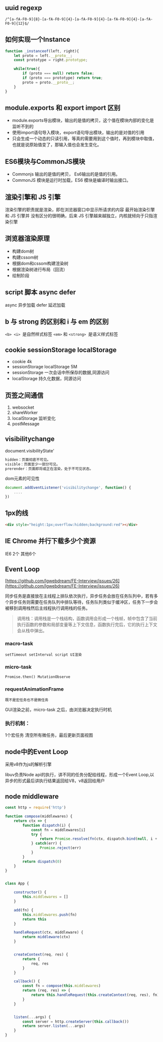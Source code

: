## uuid regexp

```regexp
/^[a-fA-F0-9]{8}-[a-fA-F0-9]{4}-[a-fA-F0-9]{4}-[a-fA-F0-9]{4}-[a-fA-F0-9]{12}$/
```

## 如何实现一个Instance

```js
function _instanceof(left, right){
	let proto = left.__proto__;
	const prototype = right.prototype;

	while(true){
		if (proto === null) return false;
		if (proto === prototype) return true;
		proto = proto.__proto__;
	}
}
```

## module.exports 和 export import 区别
- module.exports导出模块，输出的是值的拷贝，这个值在模块内部的变化是监听不到的
- 使用import语句导入模块，export语句导出模块，输出的是对值的引用
- 只会生成一个动态的只读引用，等真的需要用到这个值时，再到模块中取值，也就是说原始值变了，那输入值也会发生变化。

## ES6模块与CommonJS模块
- Commonjs 输出的是值的拷贝， Es6输出的是值的引用。
- CommonJS 模块是运行时加载，ES6 模块是编译时输出接口。

## 渲染引擎和 JS 引擎
渲染引擎的职责就是渲染，即在浏览器窗口中显示所请求的内容
最开始渲染引擎和 JS 引擎并 没有区分的很明确，后来 JS 引擎越来越独立，内核就倾向于只指渲染引擎

## 浏览器渲染原理
- 构建dom树
- 构建cssom树
- 根据dom和cssom构建渲染树
- 根据渲染树进行布局（回流）
- 绘制阶段

## script 脚本 async defer
async 异步加载
defer 延迟加载

## b 与 strong 的区别和 i 与 em 的区别
`<b> <i> `是自然样式标签
`<em>` 和 `<strong> `是语义样式标签

## cookie sessionStorage localStorage
- cookie 4k
- sessionStorage localStorage 5M
- sessionStorage 一次会话中所保存的数据,同源访问
- localStorage 持久化数据，同源访问

## 页签之间通信

1. websocket
2. shareWorker
3. localStorage 监听变化
4. postMessage

## visibilitychange

document.visibilityState'

```js
hidden：页面彻底不可见。
visible：页面至少一部分可见。
prerender：页面即将或正在渲染，处于不可见状态。
```
dom元素的可见性
```js
document.addEventListener('visibilitychange', function() {
    ....
})
```

## 1px的线

```html
<div style="height:1px;overflow:hidden;background:red"></div>
```

## IE Chrome 并行下载多少个资源
IE6 2个 其他6个

## Event Loop
[https://github.com/lgwebdream/FE-Interview/issues/26](https://github.com/lgwebdream/FE-Interview/issues/26)

同步任务是直接放在主线程上排队依次执行，异步任务会放在任务队列中，若有多个异步任务则需要在任务队列中排队等待，任务队列类似于缓冲区，任务下一步会被移到调用栈然后主线程执行调用栈的任务。
> 调用栈：调用栈是一个栈结构，函数调用会形成一个栈帧，帧中包含了当前执行函数的参数和局部变量等上下文信息，函数执行完后，它的执行上下文会从栈中弹出。

### macro-task  
    setTimeout setInterval script UI渲染
### micro-task
    Promise.then() MutationObserve

### requestAnimationFrame 
    既不是宏任务也不是微任务

GUI渲染之前，micro-task 之后，由浏览器决定执行时机

### 执行机制：
1个宏任务 清空所有微任务，最后更新页面视图

## node中的Event Loop
采用v8作为js的解析引擎

libuv负责Node api的执行，讲不同的任务分配给线程，形成一个Event Loop,以异步的形式最后讲执行结果返回给V8，v8返回给用户

## node middleware

```js
const http = require('http')

function compose(middlewares) {
    return ctx => {
        function dispatch(i) {
            const fn = middlewares[i]
            try {
                return Promise.resolve(fn(ctx, dispatch.bind(null, i + 1)))
            } catch(err) {
                Promise.reject(err)
            }
        }
        return dispatch(0)
    }
}


class App {

    constructor() {
        this.middlewares = []
    }

    add(fn) {
        this.middlewares.push(fn)
        return this
    }

    handleRequest(ctx, middleware) {
        return middleware(ctx)
    }


    createContext(req, res) {
        return {
            req, res
        }
    }

    callback() {
        const fn = compose(this.middlewares)
        return (req, res) => {
            return this.handleRequest(this.createContext(req, res), fn)
        }
    }


    listen(...args) {
        const server = http.createServer(this.callback())
        return server.listen(...args)
    }
}


```


